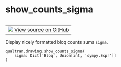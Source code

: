 # show_counts_sigma


<table class="tfo-notebook-buttons tfo-api nocontent" align="left">
<td>
  <a target="_blank" href="https://github.com/quantumlib/Qualtran/blob/main/qualtran/drawing/_show_funcs.py#L73-L75">
    <img src="https://www.tensorflow.org/images/GitHub-Mark-32px.png" />
    View source on GitHub
  </a>
</td>
</table>



Display nicely formatted bloq counts sums `sigma`.


<pre class="devsite-click-to-copy prettyprint lang-py tfo-signature-link">
<code>qualtran.drawing.show_counts_sigma(
    sigma: Dict['Bloq', Union[int, 'sympy.Expr']]
)
</code></pre>



<!-- Placeholder for "Used in" -->
